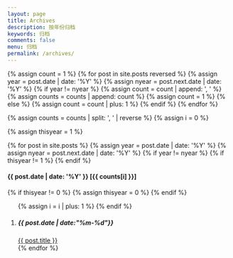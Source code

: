 ```yaml
---
layout: page
title: Archives
description: 按年份归档
keywords: 归档
comments: false
menu: 归档
permalink: /archives/
---
```


<section class="container posts-content">
{% assign count = 1 %}
{% for post in site.posts reversed %}
    {% assign year = post.date | date: '%Y' %}
    {% assign nyear = post.next.date | date: '%Y' %}
    {% if year != nyear %}
        {% assign count = count | append: ', ' %}
        {% assign counts = counts | append: count %}
        {% assign count = 1 %}
    {% else %}
        {% assign count = count | plus: 1 %}
    {% endif %}
{% endfor %}

{% assign counts = counts | split: ', ' | reverse %}
{% assign i = 0 %}

{% assign thisyear = 1 %}

{% for post in site.posts %}
    {% assign year = post.date | date: '%Y' %}
    {% assign nyear = post.next.date | date: '%Y' %}
    {% if year != nyear %}
        {% if thisyear != 1 %}
            </ol>
        {% endif %}
<h4>{{ post.date | date: '%Y' }} [{{ counts[i] }}]</h4>
        {% if thisyear != 0 %}
            {% assign thisyear = 0 %}
        {% endif %}
        <ol class="posts-list">
        {% assign i = i | plus: 1 %}
    {% endif %}
<li class="posts-list-item">
<span class="posts-list-meta"><h5>{{ post.date | date:"%m-%d"}}</h5></span>
<a class="posts-list-name" href="{{ site.url }}{{ post.url }}">{{ post.title }}</a>
</li>
{% endfor %}
</ol>
</section>
